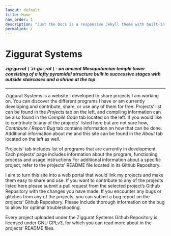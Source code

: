 ```yaml
---
layout: default
title: Home
nav_order: 1
description: "Just the Docs is a responsive Jekyll theme with built-in search that is easily customizable and hosted on GitHub Pages."
permalink: /
---
```


# Ziggurat Systems

#### *zig·gu·rat \ ˈzi-gə-ˌrat  \ - an ancient Mesopotamian temple tower consisting of a lofty pyramidal structure built in successive stages with outside staircases and a shrine at the top*

---

Ziggurat Systems is a website I developed to share projects I am working on. You can discover the different programs I have or am currently developing and contribute, share, or use any of them for free. Projects’ list can be found in the *Projects* tab on the left, and compiling information can be also found in the *Compile Code* tab located on the left. If you would like to contribute to any of the projects' listed here but are not sure how, *Contribute / Report Bug* tab contains information on how that can be done. Additional information about me and this site can be found in the *About* tab located on the left as well. 

Projects’ tab includes list of programs that are currently in development. Each projects’ page includes information about the program, functioning process and usage instructions For additional information about a specific project, refer to the projects’ README file located in its Github Repository.

I aim to turn this site into a web portal that would link my projects and make them easy to share and use. If you want to contribute to any of the projects listed here please submit a pull request from the selected project’s Github Repository with the changes you have made. If you encounter any bugs or glitches from any of the projects, you can submit a bug report on the projects’ Github Repository. Please include thorough information on the bug to allow for optimal troubleshooting.

Every project uploaded under the Ziggurat Systems Github Repository is licensed under GNU GPLv3, for which you can read more about in the projects’ README files.
